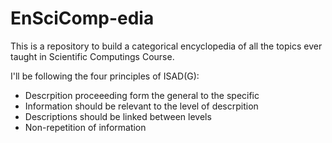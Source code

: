 # EnSciComp-edia

This is a repository to build a categorical encyclopedia of all the topics ever taught in Scientific Computings Course.

I'll be following the four principles of ISAD(G):
- Descrpition proceeeding form the general to the specific
- Information should be relevant to the level of descrpition
- Descriptions should be linked between levels
- Non-repetition of information
